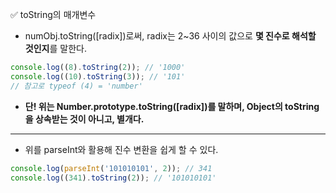 ✅ toString의 매개변수
* numObj.toString([radix])로써, radix는 2~36 사이의 값으로 <b>몇 진수로 해석할 것인지</b>를 말한다.
```javascript
console.log((8).toString(2)); // '1000'
console.log((10).toString(3)); // '101'
// 참고로 typeof (4) = 'number'
```
* <b>단! 위는 Number.prototype.toString([radix])를 말하며, Object의 toString을 상속받는 것이 아니고, 별개다.</b>
<hr />

* 위를 parseInt와 활용해 진수 변환을 쉽게 할 수 있다.
```javascript
console.log(parseInt('101010101', 2)); // 341
console.log((341).toString(2)); // '101010101'
```